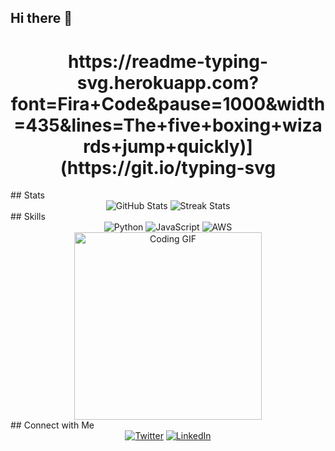 ## Hi there 👋
<div align="center">
  <h1>
https://readme-typing-svg.herokuapp.com?font=Fira+Code&pause=1000&width=435&lines=The+five+boxing+wizards+jump+quickly)](https://git.io/typing-svg</h1>
</div>
## Stats
<div align="center">
  <img src="https://github-readme-stats.vercel.app/api?username=YASHSALI2005&show_icons=true&theme=radical" alt="GitHub Stats" />
  <img src="https://github-readme-streak-stats.herokuapp.com/?user=YASHSALI2005&theme=radical" alt="Streak Stats" />
</div>
## Skills
<div align="center">
  <img src="https://img.shields.io/badge/Python-3776AB?style=for-the-badge&logo=python&logoColor=white" alt="Python" />
  <img src="https://img.shields.io/badge/JavaScript-F7DF1E?style=for-the-badge&logo=javascript&logoColor=black" alt="JavaScript" />
  <img src="https://img.shields.io/badge/AWS-FF9900?style=for-the-badge&logo=amazonaws&logoColor=white" alt="AWS" />
</div>
<div align="center">
  <img src="https://media.giphy.com/media/JIX9t2j0ZTN9S/giphy.gif" width="300" alt="Coding GIF" />
</div>
## Connect with Me
<div align="center">
  <a href="https://x.com/@YashSali1"><img src="https://img.shields.io/badge/Twitter-1DA1F2?style=for-the-badge&logo=twitter&logoColor=white" alt="Twitter" /></a>
  <a href="https://www.linkedin.com/in/yashsali05"><img src="https://img.shields.io/badge/LinkedIn-0077B5?style=for-the-badge&logo=linkedin&logoColor=white" alt="LinkedIn" /></a>
</div>
<!--
**YASHSALI2005/YASHSALI2005** is a ✨ _special_ ✨ repository because its `README.md` (this file) appears on your GitHub profile.

Here are some ideas to get you started:

- 🔭 I’m currently working on ...
- 🌱 I’m currently learning ...
- 👯 I’m looking to collaborate on ...
- 🤔 I’m looking for help with ...
- 💬 Ask me about ...
- 📫 How to reach me: ...
- 😄 Pronouns: ...
- ⚡ Fun fact: ...
-->
## My Contributions
<div align="center">
  <picture>
    <source media="(prefers-color-scheme: dark)" srcset="https://raw.githubusercontent.com/YASHSALI2005/myusername/output/github-snake-dark.svg" />
    <source media="(prefers-color-scheme: light)" srcset="https://raw.githubusercontent.com/YASHSALI2005/myusername/output/github-snake.svg" />
    <img alt="GitHub Contribution Snake" src="https://raw.githubusercontent.com/myusername/YASHSALI2005/output/github-snake.svg" />
  </picture>
</div>
